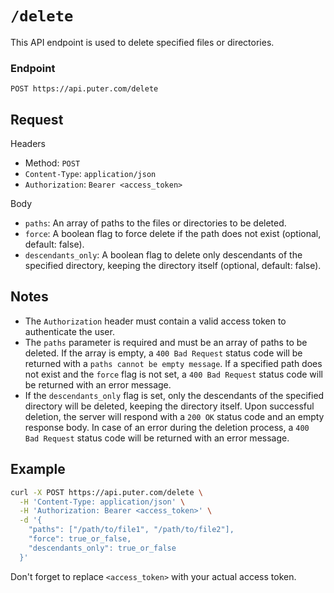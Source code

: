 # `/delete`

This API endpoint is used to delete specified files or directories.


### Endpoint

`POST https://api.puter.com/delete`

## Request

Headers
- Method: `POST`
- `Content-Type`: `application/json`
- `Authorization`: `Bearer <access_token>`

Body
- `paths`: An array of paths to the files or directories to be deleted.
- `force`: A boolean flag to force delete if the path does not exist (optional, default: false).
- `descendants_only`: A boolean flag to delete only descendants of the specified directory, keeping the directory itself (optional, default: false).


## Notes
- The `Authorization` header must contain a valid access token to authenticate the user.
- The `paths` parameter is required and must be an array of paths to be deleted. If the array is empty, a `400 Bad Request` status code will be returned with a `paths cannot be empty message`.
If a specified path does not exist and the `force` flag is not set, a `400 Bad Request` status code will be returned with an error message.
- If the `descendants_only` flag is set, only the descendants of the specified directory will be deleted, keeping the directory itself.
Upon successful deletion, the server will respond with a `200 OK` status code and an empty response body. In case of an error during the deletion process, a `400 Bad Request` status code will be returned with an error message.


## Example

```bash
curl -X POST https://api.puter.com/delete \
  -H 'Content-Type: application/json' \
  -H 'Authorization: Bearer <access_token>' \
  -d '{
    "paths": ["/path/to/file1", "/path/to/file2"],
    "force": true_or_false,
    "descendants_only": true_or_false
  }'
```

Don't forget to replace `<access_token>` with your actual access token.